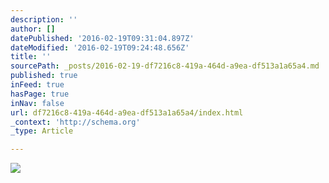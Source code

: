 ```yaml
---
description: ''
author: []
datePublished: '2016-02-19T09:31:04.897Z'
dateModified: '2016-02-19T09:24:48.656Z'
title: ''
sourcePath: _posts/2016-02-19-df7216c8-419a-464d-a9ea-df513a1a65a4.md
published: true
inFeed: true
hasPage: true
inNav: false
url: df7216c8-419a-464d-a9ea-df513a1a65a4/index.html
_context: 'http://schema.org'
_type: Article

---
```

![](https://the-grid-user-content.s3-us-west-2.amazonaws.com/096668d4-4d88-482e-ab06-e632f039460d.png)